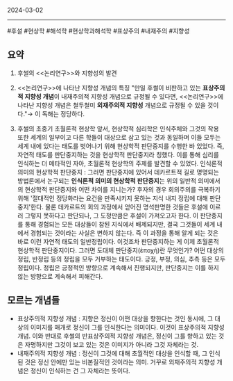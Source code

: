 

2024-03-02

----
#후설 #현상학 #해석학 #현상학과해석학 #표상주의 #내재주의 #지향성 

## 요약
1. 후썰의 <<논리연구>>와 지향성의 발견
2. <<논리연구>>에 나타난 지향성 개념의 특징
	"만일 후썰이 비판하고 있는 **표상주의적 지향성 개념**이 내재주의적 지향성 개념으로 규정될 수 있다면, <<논리연구>>에 나타난 지향성 개념은 철두철미 **외재주의적 지향성** 개념으로 규정될 수 있을 것이다."→ 이 독해는 정당하다.  

3. 후썰의 초중기 초월론적 현상학
	앞서, 현상학적 심리학은 인식주체와 그것의 작용 또한 세계의 일부이고 다른 학들이 대상으로 삼고 있는 것과 동일하며 이들 모두는 세계 내에 있다는 태도를 벗어나기 위해 현상학적 판단중지를 수행한 바 있었다. 즉, 자연적 태도를 판단중지하는 것을 현상학적 판단중지라 칭했다. 이를 통해 심리를 인식하는 더 메타적인 자아, 초월론적 현상학의 주제를 발견할 수 있었다. 
	인식론적 의미의 현상학적 판단중지 : 그러면 판단중지에 있어서 데카르트적 길로 명명되는 방법론에서 논구되는 **인식론적 의미의 현상학적 판단중지**는 위의 일반적 의미에서의 현상학적 판단중지와 어떤 차이를 지니는가? 
	후자의 경우 회의주의를 극복하기 위해 '절대적인 정당화라는 요건을 만족시키지 못하는 지식 내지 정립에 대해 판단중지'한다. 물론 데카르트의 회의 과정에서 얻어진 명석판명한 것들은 후설에 이르러 그렇지 못하다고 판단되나, 그 도정만큼은 후설이 가져오고자 한다. 
	이 판단중지를 통해 경험되는 모든 대상들이 참된 지식에서 배제되지만, 결국 그것들이 세계 내에서 경험되는 것이라는 사실은 변하지 않는다. 
	즉 이 과정을 통해 알게 되는 것은 바로 이런 자연적 태도의 일반정립이다.
	이것조차 판단중지하는 게 이제 초월론적 현상학적 판단중지이다. 
	그러면 도대체 판단중지(ἐποχή)란 무엇인가?
	어떤 대상의 정립, 반정립 등의 정립을 모두 거부하는 태도이다. 
	긍정, 부정, 의심, 추측 등은 모두 정립이다. 
	정립은 긍정적인 방향으로 계속해서 진행되지만, 판단중지는 이를 하지 않는 방향으로 계속해서 피해간다.
	
	

## 모르는 개념들
- 표상주의적 지향성 개념 : 지향은 정신이 어떤 대상을 향한다는 것인 동시에, 그 대상의 이미지를 매개로 정신이 그를 인식한다는 의미이다. 이것이 표상주의적 지향성 개념. 이와 반대로 후썰의 반표상주의적 지향성 개념은, 정신이 그를 향하고 있는 것은 자명하지만 그것이 보고 있는 것은 이미지가 아니라 그것 자체라는 것. 
- 내재주의적 지향성 개념 : 정신이 그것에 대해 초월적인 대상을 인식할 때, 그 인식된 것은 정신 안에만 있는 비본질적인 것이라는 의미. 거꾸로 외재주의적 지향성 개념은 정신이 인식하는 건 그 자체라는 뜻이다. 